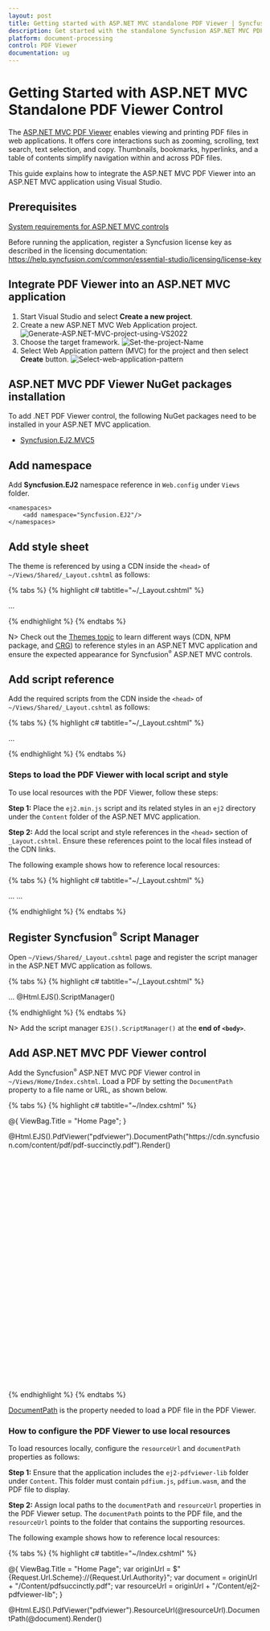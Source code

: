 ```yaml
---
layout: post
title: Getting started with ASP.NET MVC standalone PDF Viewer | Syncfusion
description: Get started with the standalone Syncfusion ASP.NET MVC PDF Viewer. Add scripts/styles, configure the view, and load a PDF using documentPath and resourceUrl.
platform: document-processing
control: PDF Viewer
documentation: ug
---
```


# Getting Started with ASP.NET MVC Standalone PDF Viewer Control

The [ASP.NET MVC PDF Viewer](https://www.syncfusion.com/pdf-viewer-sdk) enables viewing and printing PDF files in web applications. It offers core interactions such as zooming, scrolling, text search, text selection, and copy. Thumbnails, bookmarks, hyperlinks, and a table of contents simplify navigation within and across PDF files.

This guide explains how to integrate the ASP.NET MVC PDF Viewer into an ASP.NET MVC application using Visual Studio.

## Prerequisites

[System requirements for ASP.NET MVC controls](https://help.syncfusion.com/document-processing/system-requirements)

Before running the application, register a Syncfusion license key as described in the licensing documentation: https://help.syncfusion.com/common/essential-studio/licensing/license-key

## Integrate PDF Viewer into an ASP.NET MVC application

1. Start Visual Studio and select **Create a new project**.
2. Create a new ASP.NET MVC Web Application project.
![Generate-ASP.NET-MVC-project-using-VS2022](AspNetMVC_Images/create-aspnet-mvc-project.png)
3. Choose the target framework.
![Set-the-project-Name](AspNetMVC_Images/set-project-name.png)
4. Select Web Application pattern (MVC) for the project and then select **Create** button.
![Select-web-application-pattern](AspNetMVC_Images/select-web-application-project.png)

## ASP.NET MVC PDF Viewer NuGet packages installation

To add .NET PDF Viewer control, the following NuGet packages need to be installed in your ASP.NET MVC application.

* [Syncfusion.EJ2.MVC5](https://www.nuget.org/packages/Syncfusion.EJ2.MVC5)

## Add namespace

Add **Syncfusion.EJ2** namespace reference in `Web.config` under `Views` folder.

```
<namespaces>
    <add namespace="Syncfusion.EJ2"/>
</namespaces>
```

## Add style sheet

The theme is referenced by using a CDN inside the `<head>` of `~/Views/Shared/_Layout.cshtml` as follows:

{% tabs %}
{% highlight c# tabtitle="~/_Layout.cshtml" %}

<head>
    ...
    <!-- Syncfusion ASP.NET MVC controls styles -->
    <link rel="stylesheet" href="https://cdn.syncfusion.com/ej2/{{ site.ej2version }}/fluent.css" />
</head>

{% endhighlight %}
{% endtabs %}

N> Check out the [Themes topic](https://ej2.syncfusion.com/aspnetmvc/documentation/appearance/theme) to learn different ways (CDN, NPM package, and [CRG](https://ej2.syncfusion.com/aspnetmvc/documentation/common/custom-resource-generator)) to reference styles in an ASP.NET MVC application and ensure the expected appearance for Syncfusion<sup style="font-size:70%">&reg;</sup> ASP.NET MVC controls.

## Add script reference

Add the required scripts from the CDN inside the `<head>` of `~/Views/Shared/_Layout.cshtml` as follows:

{% tabs %}
{% highlight c# tabtitle="~/_Layout.cshtml" %}

<head>
    ...
    <!-- Syncfusion ASP.NET MVC controls scripts -->
    <script src="https://cdn.syncfusion.com/ej2/{{ site.ej2version }}/dist/ej2.min.js"></script>
</head>

{% endhighlight %}
{% endtabs %}

### Steps to load the PDF Viewer with local script and style

To use local resources with the PDF Viewer, follow these steps:

**Step 1:** Place the `ej2.min.js` script and its related styles in an `ej2` directory under the `Content` folder of the ASP.NET MVC application.

**Step 2:** Add the local script and style references in the `<head>` section of `_Layout.cshtml`. Ensure these references point to the local files instead of the CDN links.

The following example shows how to reference local resources:

{% tabs %}
{% highlight c# tabtitle="~/_Layout.cshtml" %}

<head>
    ...
    <!-- Syncfusion ASP.NET MVC controls styles -->
    <link rel="stylesheet" href="~/Content/ej2/material.min.css" />
    ...
    <!-- Syncfusion ASP.NET MVC controls scripts -->
    <script src="~/Content/ej2/ej2.min.js"></script>
</head>

{% endhighlight %}
{% endtabs %}

## Register Syncfusion<sup style="font-size:70%">&reg;</sup> Script Manager

Open `~/Views/Shared/_Layout.cshtml` page and register the script manager in the ASP.NET MVC application as follows.

{% tabs %}
{% highlight c# tabtitle="~/_Layout.cshtml" %}

<body>
...
    <!-- Syncfusion ASP.NET MVC Script Manager -->
    @Html.EJS().ScriptManager()
</body>

{% endhighlight %}
{% endtabs %}

N> Add the script manager `EJS().ScriptManager()` at the **end of `<body>`**.

## Add ASP.NET MVC PDF Viewer control

Add the Syncfusion<sup style="font-size:70%">&reg;</sup> ASP.NET MVC PDF Viewer control in `~/Views/Home/Index.cshtml`. Load a PDF by setting the `DocumentPath` property to a file name or URL, as shown below.

{% tabs %}
{% highlight c# tabtitle="~/Index.cshtml" %}

@{
    ViewBag.Title = "Home Page";
}

<div>
    <div style="height:500px;width:100%;">
        @Html.EJS().PdfViewer("pdfviewer").DocumentPath("https://cdn.syncfusion.com/content/pdf/pdf-succinctly.pdf").Render()
    </div>
</div>

{% endhighlight %}
{% endtabs %}

[DocumentPath](https://help.syncfusion.com/cr/aspnetmvc-js2/Syncfusion.EJ2.PdfViewer.PdfViewer.html#Syncfusion_EJ2_PdfViewer_PdfViewer_DocumentPath) is the property needed to load a PDF file in the PDF Viewer.

### How to configure the PDF Viewer to use local resources

To load resources locally, configure the `resourceUrl` and `documentPath` properties as follows:

**Step 1:** Ensure that the application includes the `ej2-pdfviewer-lib` folder under `Content`. This folder must contain `pdfium.js`, `pdfium.wasm`, and the PDF file to display.

**Step 2:** Assign local paths to the `documentPath` and `resourceUrl` properties in the PDF Viewer setup. The `documentPath` points to the PDF file, and the `resourceUrl` points to the folder that contains the supporting resources.

The following example shows how to reference local resources:

{% tabs %}
{% highlight c# tabtitle="~/Index.cshtml" %}

@{
    ViewBag.Title = "Home Page";
    var originUrl = $"{Request.Url.Scheme}://{Request.Url.Authority}";
    var document = originUrl + "/Content/pdfsuccinctly.pdf";
    var resourceUrl = originUrl + "/Content/ej2-pdfviewer-lib";
}

<div style="height: 900px;width:100%;">
    @Html.EJS().PdfViewer("pdfviewer").ResourceUrl(@resourceUrl).DocumentPath(@document).Render()
</div>

{% endhighlight %}
{% endtabs %}

View the sample in GitHub to [load PDF Viewer with local resources](https://github.com/SyncfusionExamples/mvc-pdf-viewer-examples/tree/master/How%20to/Refer%20resource%20url%20locally/PdfViewer_MVC)

Press <kbd>Ctrl</kbd>+<kbd>F5</kbd> (Windows) or <kbd>⌘</kbd>+<kbd>F5</kbd> (macOS) to run the app. The Syncfusion<sup style="font-size:70%">&reg;</sup> ASP.NET MVC PDF Viewer will render in the default web browser.

![ASP.NET MVC PDF Viewer Control](AspNetMVC_Images/pdfviewer-control.png)

N> [View Sample in GitHub](https://github.com/SyncfusionExamples/ASP-NET-MVC-Getting-Started-Examples/tree/main/PDFViewer/ASP.NET%20MVC%20Razor%20Examples).

N> Refer to the [ASP.NET MVC PDF Viewer](https://www.syncfusion.com/pdf-viewer-sdk) feature tour and explore the [ASP.NET MVC PDF Viewer example](https://document.syncfusion.com/demos/pdf-viewer/asp-net-mvc/pdfviewer/default#/tailwind3) to learn more about core features.
